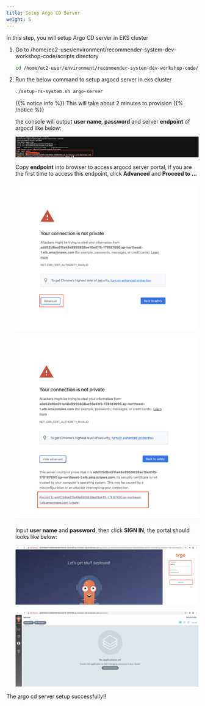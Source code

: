 ```yaml
---
title: Setup Argo CD Server
weight: 5
---
```


In this step, you will setup Argo CD server in EKS cluster

1. Go to /home/ec2-user/environment/recommender-system-dev-workshop-code/scripts directory
   
   ```sh
   cd /home/ec2-user/environment/recommender-system-dev-workshop-code/scripts
   ```

2. Run the below command to setup argocd server in eks cluster 
   
   ```sh
   ./setup-rs-system.sh argo-server
   ```
    
   {{% notice info %}}
   This will take about 2 minutes to provision
   {{% /notice %}}

   the console will output **user name**, **password** and server **endpoint** of argocd like below:

   ![Argocd password](/images/argocd-password.png)

   Copy **endpoint** into browser to access argocd server portal, if you are the first time to access this endpoint, click **Advanced** and **Proceed to ...**

   ![Argocd First](/images/argocd-first.png)

   ![Argocd Second](/images/argocd-second.png)

   Input **user name** and **password**, then click **SIGN IN**, the portal should looks like below:

   ![Argocd Signin](/images/argocd-signin.png)

   ![Argocd Second](/images/argocd-main-page.png)

The argo cd server setup successfully!!


